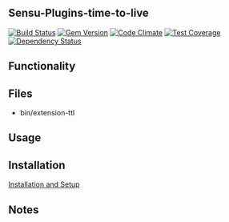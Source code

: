 ## Sensu-Plugins-time-to-live

[![Build Status](https://travis-ci.org/sensu-plugins/sensu-plugins-time-to-live.svg?branch=master)](https://travis-ci.org/sensu-plugins/sensu-plugins-time-to-live)
[![Gem Version](https://badge.fury.io/rb/sensu-plugins-time-to-live.svg)](http://badge.fury.io/rb/sensu-plugins-time-to-live)
[![Code Climate](https://codeclimate.com/github/sensu-plugins/sensu-plugins-time-to-live/badges/gpa.svg)](https://codeclimate.com/github/sensu-plugins/sensu-plugins-time-to-live)
[![Test Coverage](https://codeclimate.com/github/sensu-plugins/sensu-plugins-time-to-live/badges/coverage.svg)](https://codeclimate.com/github/sensu-plugins/sensu-plugins-time-to-live)
[![Dependency Status](https://gemnasium.com/sensu-plugins/sensu-plugins-time-to-live.svg)](https://gemnasium.com/sensu-plugins/sensu-plugins-time-to-live)

## Functionality

## Files
 * bin/extension-ttl

## Usage

## Installation

[Installation and Setup](https://github.com/sensu-plugins/documentation/blob/master/user_docs/installation_instructions.md)

## Notes
